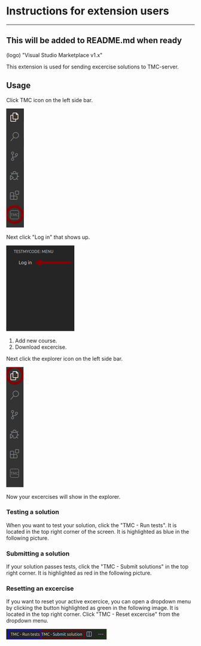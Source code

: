 # Instructions for extension users
-----------------------------------
This will be added to README.md when ready
-----------------------------------
(logo) "Visual Studio Marketplace v1.x"

This extension is used for sending excercise solutions to TMC-server. 

## Usage

Click TMC icon on the left side bar.

![TMC button](/media/README_click_TMC.png)

Next click "Log in" that shows up.

![Log in](/media/README_click_Login.png)

1) Add new course.
2) Download excercise.

Next click the explorer icon on the left side bar.

![Explorer button](/media/README_click_Explorer.png)

Now your excercises will show in the explorer.

### Testing a solution
When you want to test your solution, click the "TMC - Run tests". It is located in the top right corner of the screen. It is highlighted as blue in the following picture.

### Submitting a solution
If your solution passes tests, click the "TMC - Submit solutions" in the top right corner. It is highlighted as red in the following picture. 

### Resetting an excercise
If you want to reset your active excercice, you can open a dropdown menu by clicking the button highlighted as green in the following image. It is located in the top right corner. Click "TMC - Reset excercise" from the dropdown menu.

![TestSubmintReset](/media/README_submit_test_reset.png)